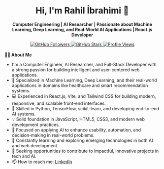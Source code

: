 <div align="center">
  <h1>Hi, I'm Rahil İbrahimi 👋</h1>
  <p><strong>Computer Engineering | AI Researcher | Passionate about Machine Learning, Deep Learning, and Real-World AI Applications | React.js Developer</strong></p>
</div>

<div align="center">
  <a href="https://github.com/rahilibrahimi?tab=followers">
    <img src="https://img.shields.io/github/followers/rahilibrahimi?label=Followers&style=for-the-badge&color=1a1b27&labelColor=2F80ED" alt="GitHub Followers" />
  </a>
  <a href="https://github.com/rahilibrahimi?tab=repositories&sort=stargazers">
    <img src="https://img.shields.io/github/stars/rahilibrahimi?label=Stars&style=for-the-badge&color=1a1b27&labelColor=2F80ED" alt="GitHub Stars" />
  </a>
  <a href="https://github.com/rahilibrahimi">
    <img src="https://komarev.com/ghpvc/?username=rahilibrahimi&label=Profile+Views&color=2F80ED&style=for-the-badge" alt="Profile Views" />
  </a>
</div>

<br/>

<div>
  <strong>👨‍💻 About Me</strong>
  <ul>
    <li>I'm a Computer Engineer, AI Researcher, and Full-Stack Developer with a strong passion for building intelligent and user-centered web applications.</li>
    <li>🤖 Specialized in Machine Learning, Deep Learning, and their real-world applications in domains like healthcare and smart recommendation systems.</li>
    <li>💻 Experienced in React.js, Vite, and Tailwind CSS for building modern, responsive, and scalable front-end interfaces.</li>
    <li>🧠 Skilled in Python, TensorFlow, scikit-learn, and developing end-to-end AI systems.</li>
    <li>💡 Solid foundation in JavaScript, HTML5, CSS3, and modern web development practices.</li>
    <li>🧪 Focused on applying AI to enhance usability, automation, and decision-making in real-world problems.</li>
    <li>🌱 Constantly learning and exploring emerging technologies in both AI and web development.</li>
    <li>🎯 Seeking opportunities to contribute to impactful, innovative projects in tech and AI.</li>
    <li>📫 How to reach me: <a href="https://www.linkedin.com/in/rahilibrahimi/">LinkedIn</a></li>
  </ul>
</div>
